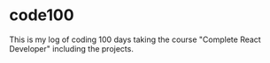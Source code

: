 # code100
This is my log of coding 100 days taking the course "Complete React Developer" including the projects.
